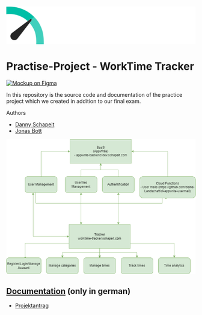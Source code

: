 <p align="center">
    <img src="./assets/images/worktime_tracker_logo_v2.png">
</p>

# Practise-Project - WorkTime Tracker
[![Mockup on Figma](https://img.shields.io/badge/figma-00BFA6.svg?style=for-the-badge&logo=figma&logoColor=white)](https://www.figma.com/file/yIDNNqVKf3ZsPVhcQlt7zs/Mockup?node-id=13%3A36&t=1X1YYeWbqentNecJ-0)

In this repository is the source code and documentation of the practice project which we created in addition to our final exam.


Authors
- [Danny Schapeit](https://github.com/d3nn7)
- [Jonas Bott](https://github.com/Jonas22rr)

![Worktime Tracker graph](./assets/images/worktime-tracker_graph.png)


## [Documentation](./documentation/) (only in german)
- [Projektantrag](./documentation/Projektantrag.md)
